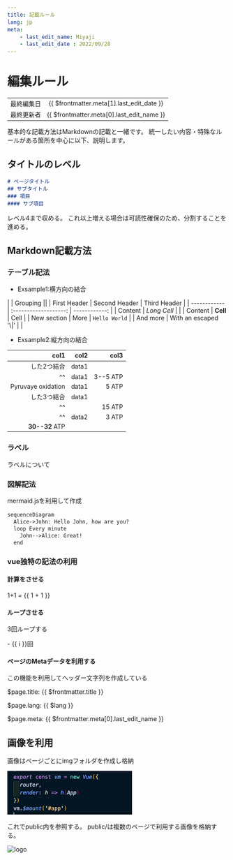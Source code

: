 ```yaml
---
title: 記載ルール
lang: jp
meta:
    - last_edit_name: Miyaji
    - last_edit_date : 2022/09/28
---
```

# 編集ルール

|            |                                           |
| ---------- | :---------------------------------------: |
| 最終編集日 | {{ $frontmatter.meta[1].last_edit_date }} |
| 最終更新者 | {{ $frontmatter.meta[0].last_edit_name }} |


基本的な記載方法はMarkdownの記載と一緒です。
統一したい内容・特殊なルールがある箇所を中心に以下、説明します。

## タイトルのレベル

```markdown
# ページタイトル
## サブタイトル
### 項目
#### サブ項目
```

レベル4まで収める。
これ以上増える場合は可読性確保のため、分割することを進める。




## Markdown記載方法

### テーブル記法

- Exsample1:横方向の結合

|             |          Grouping           ||
| First Header |     Second Header     |  Third Header |
| ------------ | :-------------------: | ------------: |
| Content      |      *Long Cell*      |               |
| Content      |       **Cell**        |          Cell |
| New section  |         More          | `Hello World` |
| And more     | With an escaped '\\|' |               |

- Exsample2:縦方向の結合

|               col1 |  col2 |     col3 |
| -----------------: | ----: | -------: |
|        した2つ結合 | data1 |          |
|                 ^^ | data1 | 3--5 ATP |
| Pyruvaye oxidation | data1 |    5 ATP |
|        した3つ結合 | data1 |          |
|                 ^^ |       |   15 ATP |
|                 ^^ | data2 |    3 ATP |
|     **30--32** ATP |       |          |


### ラベル
ラベルについて


### 図解記法
mermaid.jsを利用して作成

```mermaidjs
sequenceDiagram
  Alice->John: Hello John, how are you?
  loop Every minute
    John-->Alice: Great!
  end
```


### vue独特の記法の利用

#### 計算をさせる
1+1 = {{ 1 + 1 }}


#### ループさせる
3回ループする

<span v-for="i in 3">
- {{ i }}回<br>
</span>


#### ページのMetaデータを利用する
この機能を利用してヘッダー文字列を作成している

$page.title: {{ $frontmatter.title }}

$page.lang: {{ $lang }}

$page.meta: {{ $frontmatter.meta[0].last_edit_name }}



## 画像を利用


画像はページごとにimgフォルダを作成し格納

![data1](../img/data1.png)

これでpublic内を参照する。
public/は複数のページで利用する画像を格納する。

<img :src="$withBase('/logo.png')" alt="logo">